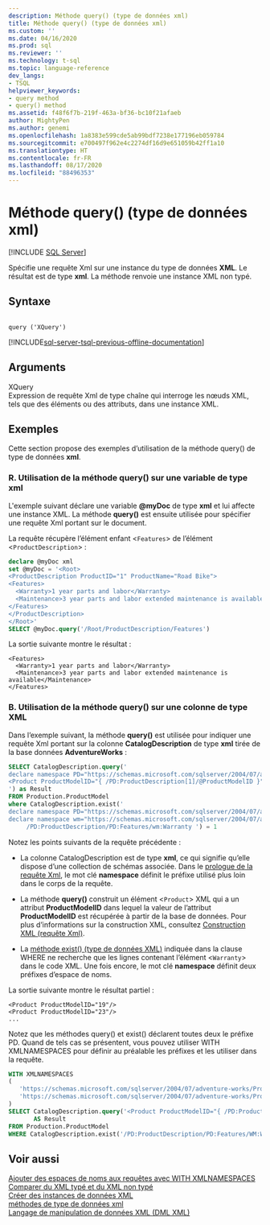 ```yaml
---
description: Méthode query() (type de données xml)
title: Méthode query() (type de données xml)
ms.custom: ''
ms.date: 04/16/2020
ms.prod: sql
ms.reviewer: ''
ms.technology: t-sql
ms.topic: language-reference
dev_langs:
- TSQL
helpviewer_keywords:
- query method
- query() method
ms.assetid: f48f6f7b-219f-463a-bf36-bc10f21afaeb
author: MightyPen
ms.author: genemi
ms.openlocfilehash: 1a8383e599cde5ab99bdf7238e177196eb059784
ms.sourcegitcommit: e700497f962e4c2274df16d9e651059b42ff1a10
ms.translationtype: HT
ms.contentlocale: fr-FR
ms.lasthandoff: 08/17/2020
ms.locfileid: "88496353"
---
```

# <a name="query-method-xml-data-type"></a>Méthode query() (type de données xml)
[!INCLUDE [SQL Server](../../includes/applies-to-version/sqlserver.md)]

Spécifie une requête Xml sur une instance du type de données **XML**. Le résultat est de type **xml**. La méthode renvoie une instance XML non typé.  
  
## <a name="syntax"></a>Syntaxe  
  
```syntaxsql
  
query ('XQuery')  
```  
  
[!INCLUDE[sql-server-tsql-previous-offline-documentation](../../includes/sql-server-tsql-previous-offline-documentation.md)]

## <a name="arguments"></a>Arguments
XQuery  
Expression de requête Xml de type chaîne qui interroge les nœuds XML, tels que des éléments ou des attributs, dans une instance XML.  
  
## <a name="examples"></a>Exemples  
Cette section propose des exemples d’utilisation de la méthode query() de type de données **xml**.  
  
### <a name="a-using-the-query-method-against-an-xml-type-variable"></a>R. Utilisation de la méthode query() sur une variable de type xml  
L'exemple suivant déclare une variable **\@myDoc** de type **xml** et lui affecte une instance XML. La méthode **query()** est ensuite utilisée pour spécifier une requête Xml portant sur le document.  
  
La requête récupère l’élément enfant <`Features`> de l’élément <`ProductDescription`> :  
  
```sql
declare @myDoc xml  
set @myDoc = '<Root>  
<ProductDescription ProductID="1" ProductName="Road Bike">  
<Features>  
  <Warranty>1 year parts and labor</Warranty>  
  <Maintenance>3 year parts and labor extended maintenance is available</Maintenance>  
</Features>  
</ProductDescription>  
</Root>'  
SELECT @myDoc.query('/Root/ProductDescription/Features')  
```  
  
La sortie suivante montre le résultat :  
  
```  
<Features>  
  <Warranty>1 year parts and labor</Warranty>  
  <Maintenance>3 year parts and labor extended maintenance is available</Maintenance>  
</Features>        
```  
  
### <a name="b-using-the-query-method-against-an-xml-type-column"></a>B. Utilisation de la méthode query() sur une colonne de type XML  
Dans l’exemple suivant, la méthode **query()** est utilisée pour indiquer une requête Xml portant sur la colonne **CatalogDescription** de type **xml** tirée de la base données **AdventureWorks** :  
  
```sql
SELECT CatalogDescription.query('  
declare namespace PD="https://schemas.microsoft.com/sqlserver/2004/07/adventure-works/ProductModelDescription";  
<Product ProductModelID="{ /PD:ProductDescription[1]/@ProductModelID }" />  
') as Result  
FROM Production.ProductModel  
where CatalogDescription.exist('  
declare namespace PD="https://schemas.microsoft.com/sqlserver/2004/07/adventure-works/ProductModelDescription";  
declare namespace wm="https://schemas.microsoft.com/sqlserver/2004/07/adventure-works/ProductModelWarrAndMain";  
     /PD:ProductDescription/PD:Features/wm:Warranty ') = 1  
```  
  
Notez les points suivants de la requête précédente :  
  
-   La colonne CatalogDescription est de type **xml**, ce qui signifie qu’elle dispose d’une collection de schémas associée. Dans le [prologue de la requête Xml](../../xquery/modules-and-prologs-xquery-prolog.md), le mot clé **namespace** définit le préfixe utilisé plus loin dans le corps de la requête.  
  
-   La méthode **query()** construit un élément <`Product`> XML qui a un attribut **ProductModelID** dans lequel la valeur de l’attribut **ProductModelID** est récupérée à partir de la base de données. Pour plus d’informations sur la construction XML, consultez [Construction XML &#40;requête Xml&#41;](../../xquery/xml-construction-xquery.md).  
  
-   La [méthode exist() (type de données XML)](../../t-sql/xml/exist-method-xml-data-type.md) indiquée dans la clause WHERE ne recherche que les lignes contenant l’élément <`Warranty`> dans le code XML. Une fois encore, le mot clé **namespace** définit deux préfixes d’espace de noms.  
  
La sortie suivante montre le résultat partiel :  
  
```  
<Product ProductModelID="19"/>   
<Product ProductModelID="23"/>   
...  
```  
  
Notez que les méthodes query() et exist() déclarent toutes deux le préfixe PD. Quand de tels cas se présentent, vous pouvez utiliser WITH XMLNAMESPACES pour définir au préalable les préfixes et les utiliser dans la requête.  
  
```sql
WITH XMLNAMESPACES 
(  
   'https://schemas.microsoft.com/sqlserver/2004/07/adventure-works/ProductModelDescription' AS PD,  
   'https://schemas.microsoft.com/sqlserver/2004/07/adventure-works/ProductModelWarrAndMain' AS WM
)  
SELECT CatalogDescription.query('<Product ProductModelID="{ /PD:ProductDescription[1]/@ProductModelID }" />')
       AS Result  
FROM Production.ProductModel  
WHERE CatalogDescription.exist('/PD:ProductDescription/PD:Features/WM:Warranty ') = 1;

```  
  
## <a name="see-also"></a>Voir aussi  
 [Ajouter des espaces de noms aux requêtes avec WITH XMLNAMESPACES](../../relational-databases/xml/add-namespaces-to-queries-with-with-xmlnamespaces.md)   
 [Comparer du XML typé et du XML non typé](../../relational-databases/xml/compare-typed-xml-to-untyped-xml.md)   
 [Créer des instances de données XML](../../relational-databases/xml/create-instances-of-xml-data.md)   
 [méthodes de type de données xml](../../t-sql/xml/xml-data-type-methods.md)   
 [Langage de manipulation de données XML &#40;DML XML&#41;](../../t-sql/xml/xml-data-modification-language-xml-dml.md)  
  
  
